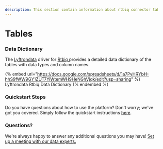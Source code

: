 ```yaml
---
description: This section contain information about rtbiq connector tables information
---
```


# Tables

### Data Dictionary

The [Lyftrondata](https://www.lyftrondata.com/) driver for [Rtbiq](https://www.lyftrondata.com/integration/rtbiq/)[ ](https://www.lyftrondata.com/integration/rtbiq/)provides a detailed data dictionary of the tables with data types and column names.

{% embed url="https://docs.google.com/spreadsheets/d/1a7PyHRYbH-hhS9fWW9GY1ZUT7YiWtemWH9HeNGhVjqk/edit?usp=sharing" %}
Lyftrondata Rtbiq Data Dictionary
{% endembed %}

### Quickstart Steps

Do you have questions about how to use the platform? Don't worry; we've got you covered. Simply follow the quickstart instructions [here](../../../../quickstart-steps.md).

### Questions? <a href="#questions" id="questions"></a>

We're always happy to answer any additional questions you may have! [Set up a meeting with our data experts.](https://www.lyftrondata.com/book-a-meeting/)

